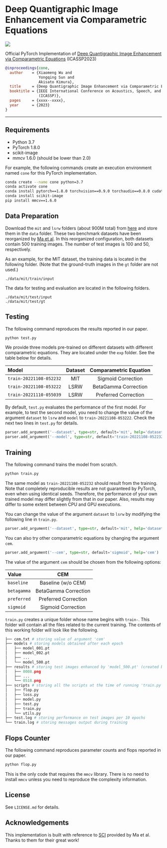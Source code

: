 # Deep Quantigraphic Image Enhancement via Comparametric Equations

![](https://img.shields.io/badge/python-3.7-blue.svg)

Official PyTorch Implementation of [Deep Quantigraphic Image Enhancement via Comparametric Equations](https://arxiv.org/abs/2304.02285) (ICASSP2023)

```BibTeX
@inproceedings{cone,
  author    = {Xiaomeng Wu and
               Yongqing Sun and
               Akisato Kimura},
  title     = {Deep Quantigraphic Image Enhancement via Comparametric Equations},
  booktitle = {IEEE International Conference on Acoustics, Speech, and Signal Processing
               (ICASSP)},
  pages     = {xxxx--xxxx},
  year      = {2023}
}
```

------

## Requirements

- Python 3.7
- PyTorch 1.8.0
- scikit-image
- mmcv 1.6.0 (should be lower than 2.0)

For example, the following commands create an execution environment named `cone` for this PyTorch implementation.

```bash
conda create --name cone python=3.7
conda activate cone
conda install pytorch==1.8.0 torchvision==0.9.0 torchaudio==0.8.0 cudatoolkit=11.1 -c pytorch -c conda-forge
conda install scikit-image
pip install mmcv==1.6.0
```

## Data Preparation

Download the `mit` and `lsrw` folders (about 900M total) from [here](https://github.com/xiaomengwupx/cone-data) and store them in the `data` folder. These two benchmark datasets have been reorganized by [Ma et al](https://github.com/vis-opt-group/SCI). In this reorganized configuration, both datasets contain 500 training images. The number of test images is 100 and 50, respectively.

As an example, for the MIT dataset, the training data is located in the following folder. (Note that the ground-truth images in the `gt` folder are not used.)

```
./data/mit/train/input
```

The data for testing and evaluation are located in the following folders.

```
./data/mit/test/input
./data/mit/test/gt
```

## Testing

The following command reproduces the results reported in our paper.

```bash
python test.py
```

We provide three models pre-trained on different datasets with different comparametric equations. They are located under the `exp` folder. See the table below for details.

| Model | Dataset | Comparametric Equation |
| :--- | :---: | :---: |
| `train-20221108-052232` | MIT | Sigmoid Correction |
| `train-20221108-053222` | LSRW | BetaGamma Correction |
| `train-20221110-055039` | LSRW | Preferred Correction |

By default, `test.py` evaluates the performance of the first model. For example, to test the second model, you need to change the value of the argument `dataset` to `lsrw` and `model` to `train-20221108-053222`. Check the next two lines in `test.py` for details.

```python
parser.add_argument('--dataset', type=str, default='mit', help='dataset') # 'mit' or 'lsrw'
parser.add_argument('--model', type=str, default='train-20221108-052232', help='target model')
```

## Training

The following command trains the model from scratch.

```bash
python train.py
```

The same model as `train-20221108-052232` should result from the training. Note that completely reproducible results are not guaranteed by PyTorch, even when using identical seeds. Therefore, the performance of your own trained model may differ slightly from that in our paper. Also, results may differ to some extent between CPU and GPU executions.

You can change the value of the argument `dataset` to `lsrw` by modifying the following line in `train.py`.

```python
parser.add_argument('--dataset', type=str, default='mit', help='dataset') # 'mit' or 'lsrw'
```

You can also try other comparametric equations by changing the argument `cem`.

```python
parser.add_argument('--cem', type=str, default='sigmoid', help='cem')
```

The value of the argument `cem` should be chosen from the following options:

| Value | CEM |
| :--- | :---: |
| `baseline` | Baseline (w/o CEM) |
| `betagamma` | BetaGamma Correction |
| `preferred` | Preferred Correction |
| `sigmoid` | Sigmoid Correction |

`train.py` creates a unique folder whose name begins with `train-`. This folder will contain all the files related to the current training. The contents of this working folder will look like the following.

```python
├── cem.txt # storing value of argument 'cem'
├── models # storing models obtained after each epoch
│   ├── model_001.pt
│   ├── model_002.pt
│   ├── ...
│   └── model_500.pt
├── results # storing test images enhanced by 'model_500.pt' (created by 'test.py')
│   ├── 0008.png
│   ├── ...
│   └── 0518.png
├── scripts # storing all the scripts at the time of running 'train.py'
│   ├── flop.py
│   ├── loss.py
│   ├── model.py
│   ├── test.py
│   ├── train.py
│   └── utils.py
├── test.log # storing performance on test images per 10 epochs
└── train.log # storing messages output during training
```

## Flops Counter

The following command reproduces parameter counts and flops reported in our paper.

```bash
python flop.py
```

This is the only code that requires the `mmcv` library. There is no need to install `mmcv` unless you need to reproduce the complexity information.

## License

See `LICENSE.md` for details.

## Acknowledgements

This implementation is built with reference to [SCI](https://github.com/vis-opt-group/SCI) provided by Ma et al. Thanks to them for their great work!
